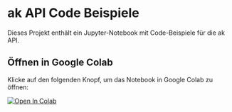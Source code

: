 # ak API Code Beispiele 

Dieses Projekt enthält ein Jupyter-Notebook mit Code-Beispiele für die ak API.

## Öffnen in Google Colab

Klicke auf den folgenden Knopf, um das Notebook in Google Colab zu öffnen:

[![Open In Colab](https://colab.research.google.com/assets/colab-badge.svg)](https://colab.research.google.com/github/arztkonsultation/api-demos/blob/main/ak_Code_Beispiele.ipynb)
